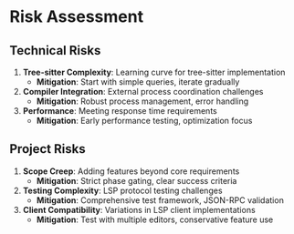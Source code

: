# Risk Assessment

## Technical Risks
1. **Tree-sitter Complexity**: Learning curve for tree-sitter implementation
   - **Mitigation**: Start with simple queries, iterate gradually
2. **Compiler Integration**: External process coordination challenges
   - **Mitigation**: Robust process management, error handling
3. **Performance**: Meeting response time requirements
   - **Mitigation**: Early performance testing, optimization focus

## Project Risks
1. **Scope Creep**: Adding features beyond core requirements
   - **Mitigation**: Strict phase gating, clear success criteria
2. **Testing Complexity**: LSP protocol testing challenges
   - **Mitigation**: Comprehensive test framework, JSON-RPC validation
3. **Client Compatibility**: Variations in LSP client implementations
   - **Mitigation**: Test with multiple editors, conservative feature use
